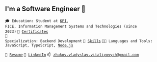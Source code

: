 ## I'm a Software Engineer 🎯

<code>🎓 Education: Student at [KPI](https://kpi.ua/), FICE, Information Management Systems and Technologies (since 2023)</code>
<code>💼 [Certificates](CERTIFICATES.md)</code><br>
<code>👷 Specialization: Backend Development</code>
<code>🔧 [Skills](https://www.linkedin.com/in/vladyslavzhukov/details/skills/)</code>
<code>🧑‍💻 Languages and Tools: JavaScript, TypeScript, [Node.js](https://nodejs.org/en)</code><br>

<code>📝 [Resume](/CV_Zhukov%20Vladyslav_NodeJS.pdf)</code>
<code>🥋 [LinkedIn](https://www.linkedin.com/in/vladyslavzhukov/)</code>
<code>📫 [zhukov.vladyslav.vitaliyovych@gmail.com
](mailto:zhukov.vladyslav.vitaliyovych@gmail.com)</code>
